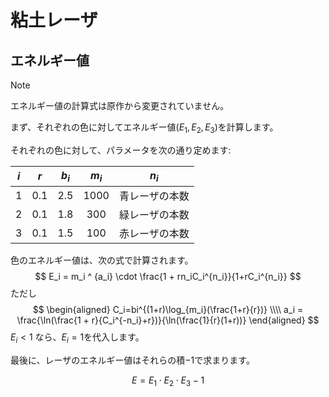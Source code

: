 # 粘土レーザ

## エネルギー値

> [!NOTE]
> エネルギー値の計算式は原作から変更されていません。

まず、それぞれの色に対してエネルギー値($E_1, E_2, E_3$)を計算します。

それぞれの色に対して、パラメータを次の通り定めます:

| $i$ | $r$ | $b_i$ | $m_i$ |     $n_i$      |
|:---:|:---:|:-----:|:-----:|:--------------:|
|  1  | 0.1 |  2.5  | 1000  | 青レーザの本数 |
|  2  | 0.1 |  1.8  |  300  | 緑レーザの本数 |
|  3  | 0.1 |  1.5  |  100  | 赤レーザの本数 |

色のエネルギー値は、次の式で計算されます。
$$
E_i = m_i ^ {a_i} \cdot \frac{1 + rn_iC_i^{n_i}}{1+rC_i^{n_i}}
$$
ただし
$$
\begin{aligned}
C_i=bi^{(1+r)\log_{m_i}(\frac{1+r}{r})} \\\\
a_i = \frac{\ln(\frac{1 + r}{C_i^{-n_i}+r})}{\ln(\frac{1}{r}(1+r))}
\end{aligned}
$$
$E_i < 1$ なら、$E_i = 1$を代入します。

最後に、レーザのエネルギー値はそれらの積$-1$で求まります。

$$
E = E_1 \cdot E_2 \cdot E_3 - 1
$$
